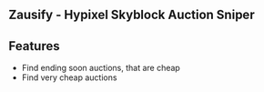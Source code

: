 ## Zausify - Hypixel Skyblock Auction Sniper

## Features
* Find ending soon auctions, that are cheap
* Find very cheap auctions